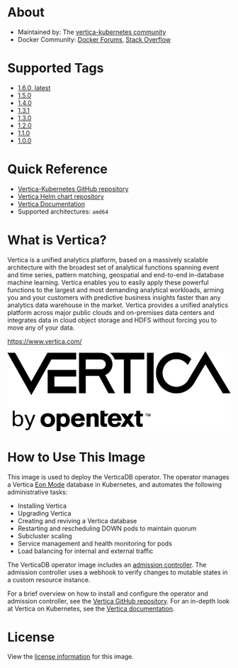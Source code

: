 # About

* Maintained by: The [vertica-kubernetes community](https://github.com/vertica/vertica-kubernetes)
* Docker Community: [Docker Forums](https://forums.docker.com/), [Stack Overflow](https://stackoverflow.com/questions/tagged/docker)

# Supported Tags
* [1.6.0, latest](https://github.com/vertica/vertica-kubernetes/blob/v1.6.0/docker-operator/Dockerfile)
* [1.5.0](https://github.com/vertica/vertica-kubernetes/blob/v1.5.0/docker-operator/Dockerfile)
* [1.4.0](https://github.com/vertica/vertica-kubernetes/blob/v1.4.0/docker-operator/Dockerfile)
* [1.3.1](https://github.com/vertica/vertica-kubernetes/blob/v1.3.1/docker-operator/Dockerfile)
* [1.3.0](https://github.com/vertica/vertica-kubernetes/blob/v1.3.0/docker-operator/Dockerfile)
* [1.2.0](https://github.com/vertica/vertica-kubernetes/blob/v1.2.0/docker-operator/Dockerfile)
* [1.1.0](https://github.com/vertica/vertica-kubernetes/blob/v1.1.0/docker-operator/Dockerfile)
* [1.0.0](https://github.com/vertica/vertica-kubernetes/blob/v1.0.0/docker-operator/Dockerfile)

# Quick Reference

* [Vertica-Kubernetes GitHub repository](https://github.com/vertica/vertica-kubernetes)
* [Vertica Helm chart repository](https://github.com/vertica/charts)
* [Vertica Documentation](https://www.vertica.com/docs/latest/HTML/Content/Home.htm)
* Supported architectures: `amd64`

# What is Vertica?

Vertica is a unified analytics platform, based on a massively scalable architecture with the broadest set of analytical functions spanning event and time series, pattern matching, geospatial and end-to-end in-database machine learning. Vertica enables you to easily apply these powerful functions to the largest and most demanding analytical workloads, arming you and your customers with predictive business insights faster than any analytics data warehouse in the market. Vertica provides a unified analytics platform across major public clouds and on-premises data centers and integrates data in cloud object storage and HDFS without forcing you to move any of your data.

https://www.vertica.com/

![](https://raw.githubusercontent.com/vertica/vertica-kubernetes/main/vertica-logo.png)

# How to Use This Image

This image is used to deploy the VerticaDB operator. The operator manages a Vertica [Eon Mode](https://www.vertica.com/docs/latest/HTML/Content/Authoring/Eon/Architecture.htm) database in Kubernetes, and automates the following administrative tasks:
- Installing Vertica
- Upgrading Vertica
- Creating and reviving a Vertica database
- Restarting and rescheduling DOWN pods to maintain quorum
- Subcluster scaling
- Service management and health monitoring for pods
- Load balancing for internal and external traffic

The VerticaDB operator image includes an [admission controller](https://kubernetes.io/docs/reference/access-authn-authz/admission-controllers/). The admission controller uses a webhook to verify changes to mutable states in a custom resource instance.

For a brief overview on how to install and configure the operator and admission controller, see the [Vertica GitHub repository](https://github.com/vertica/vertica-kubernetes). For an in-depth look at Vertica on Kubernetes, see the [Vertica documentation](https://www.vertica.com/docs/latest/HTML/Content/Authoring/Containers/ContainerizedVertica.htm).

# License

View the [license information](https://www.vertica.com/end-user-license-agreement-ce-version/) for this image.
